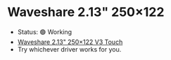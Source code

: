 # Waveshare 2.13" 250×122

- Status: 🟢 Working
- [Waveshare 2.13" 250×122 V3 Touch](https://www.waveshare.com/2.13inch-Touch-e-Paper-HAT.htm)
- Try whichever driver works for you.